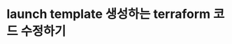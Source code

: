 # launch template 생성하는 terraform 코드 수정하기

[공식문서 Resource: aws_launch_template]:(https://registry.terraform.io/providers/hashicorp/aws/2.40.0/docs/resources/launch_template#network-interfaces)

